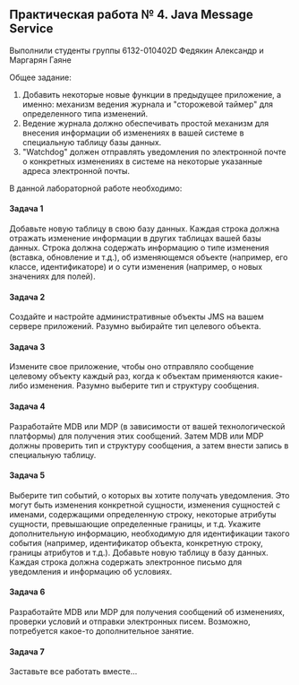 ## Практическая работа № 4. Java Message Service

Выполнили студенты группы 6132-010402D Федякин Александр и Маргарян Гаяне

Общее задание:
1. Добавить некоторые новые функции в предыдущее приложение, а именно: механизм ведения журнала и "сторожевой таймер" для определенного типа изменений.
2. Ведение журнала должно обеспечивать простой механизм для внесения информации об изменениях в вашей системе в специальную таблицу базы данных.
3. "Watchdog" должен отправлять уведомления по электронной почте о конкретных изменениях в системе на некоторые указанные адреса электронной почты.

В данной лабораторной работе необходимо:
#### Задача 1
Добавьте новую таблицу в свою базу данных. Каждая строка должна отражать изменение информации в других таблицах вашей базы данных. Строка должна содержать информацию о типе изменения (вставка, обновление и т.д.), об изменяющемся объекте (например, его классе, идентификаторе) и о сути изменения (например, о новых значениях для полей).
#### Задача 2
Создайте и настройте административные объекты JMS на вашем сервере приложений. Разумно выбирайте тип целевого объекта.
#### Задача 3
Измените свое приложение, чтобы оно отправляло сообщение целевому объекту каждый раз, когда к объектам применяются какие-либо изменения. Разумно выберите тип и структуру сообщения.
#### Задача 4
Разработайте MDB или MDP (в зависимости от вашей технологической платформы) для получения этих сообщений. Затем MDB или MDP должны проверить тип и структуру сообщения, а затем внести запись в специальную таблицу.
#### Задача 5
Выберите тип событий, о которых вы хотите получать уведомления. Это могут быть изменения конкретной сущности, изменения сущностей с именами, содержащими определенную строку, некоторые атрибуты сущности, превышающие определенные границы, и т.д. Укажите дополнительную информацию, необходимую для идентификации такого события (например, идентификатор объекта, конкретную строку, границы атрибутов и т.д.).
Добавьте новую таблицу в базу данных. Каждая строка должна содержать электронное письмо для уведомления и информацию об условиях.
#### Задача 6
Разработайте MDB или MDP для получения сообщений об изменениях, проверки условий и отправки электронных писем.
Возможно, потребуется какое-то дополнительное занятие.
#### Задача 7
Заставьте все работать вместе…
